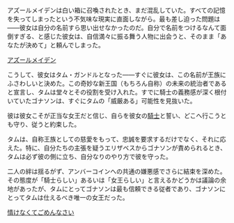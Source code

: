 <!-- title: あなたはクイーン！ -->
<!-- relationship: Protector -->

アズールメイデンは白い箱に召喚されたとき、まだ混乱していた。すべての記憶を失ってしまったという不気味な現実に直面しながら。最も差し迫った問題は――彼女は自分の名前すら思い出せなかったのだ。自分で名前をつけるなんて面倒すぎる、と感じた彼女は、自信満々に振る舞う人物に出会うと、そのまま「あなたが決めて」と頼んでしまった。

[アズールメイデン](#embed:https://www.youtube.com/live/zgioohaY0m4?t=699)

こうして、彼女はタム・ガンドルとなった――すぐに彼女は、この名前が王族にふさわしいと決めた。この奇妙な新王国（もちろん自称）の未来の統治者であると宣言し、タムは堂々とその役割を受け入れた。すでに騎士の義務感が深く根付いていたゴナソンは、すぐにタムの「威厳ある」可能性を見抜いた。

彼は彼女こそが正当な女王だと信じ、自らを彼女の[騎士](https://www.youtube.com/live/y9KKa_k2VTU?feature=shared&t=5727)と誓い、どこへ行こうとも守り、従うと約束した。

タムは、自称王族としての慈愛をもって、忠誠を要求するだけでなく、それに応えた。特に、自分たちの主張を疑うエリザベスからゴナソンが責められるとき、タムは必ず彼の側に立ち、自分なりのやり方で彼を守った。

二人の絆は揺るがず、アンバーコインへの共通の嫌悪感でさらに結束を深めた。その態度が「騎士らしい」あるいは「女王らしい」と言えるかどうかは議論の余地があったが、タムにとってゴナソンは最も信頼できる従者であり、ゴナソンにとってタムは仕えるべき唯一の女王だった。

[情けなくてごめんなさい](#embed:https://www.youtube.com/live/zgioohaY0m4?feature=shared&t=9013)
